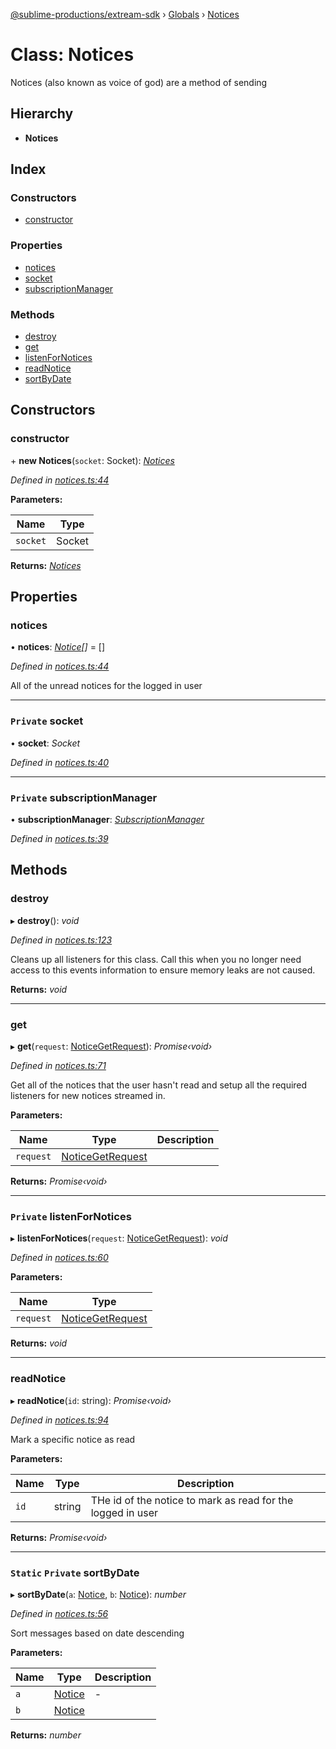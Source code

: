 [@sublime-productions/extream-sdk](../README.md) › [Globals](../globals.md) › [Notices](notices.md)

# Class: Notices

Notices (also known as voice of god) are a method of sending

## Hierarchy

* **Notices**

## Index

### Constructors

* [constructor](notices.md#constructor)

### Properties

* [notices](notices.md#notices)
* [socket](notices.md#private-socket)
* [subscriptionManager](notices.md#private-subscriptionmanager)

### Methods

* [destroy](notices.md#destroy)
* [get](notices.md#get)
* [listenForNotices](notices.md#private-listenfornotices)
* [readNotice](notices.md#readnotice)
* [sortByDate](notices.md#static-private-sortbydate)

## Constructors

###  constructor

\+ **new Notices**(`socket`: Socket): *[Notices](notices.md)*

*Defined in [notices.ts:44](https://github.com/Extream-SaaS/ex-sdk/blob/849839b/src/notices.ts#L44)*

**Parameters:**

Name | Type |
------ | ------ |
`socket` | Socket |

**Returns:** *[Notices](notices.md)*

## Properties

###  notices

• **notices**: *[Notice](../interfaces/notice.md)[]* = []

*Defined in [notices.ts:44](https://github.com/Extream-SaaS/ex-sdk/blob/849839b/src/notices.ts#L44)*

All of the unread notices for the logged in user

___

### `Private` socket

• **socket**: *Socket*

*Defined in [notices.ts:40](https://github.com/Extream-SaaS/ex-sdk/blob/849839b/src/notices.ts#L40)*

___

### `Private` subscriptionManager

• **subscriptionManager**: *[SubscriptionManager](subscriptionmanager.md)*

*Defined in [notices.ts:39](https://github.com/Extream-SaaS/ex-sdk/blob/849839b/src/notices.ts#L39)*

## Methods

###  destroy

▸ **destroy**(): *void*

*Defined in [notices.ts:123](https://github.com/Extream-SaaS/ex-sdk/blob/849839b/src/notices.ts#L123)*

Cleans up all listeners for this class. Call this when you no longer need access to this events information to ensure memory leaks are not caused.

**Returns:** *void*

___

###  get

▸ **get**(`request`: [NoticeGetRequest](../interfaces/noticegetrequest.md)): *Promise‹void›*

*Defined in [notices.ts:71](https://github.com/Extream-SaaS/ex-sdk/blob/849839b/src/notices.ts#L71)*

Get all of the notices that the user hasn't read and setup all the required listeners for new notices streamed in.

**Parameters:**

Name | Type | Description |
------ | ------ | ------ |
`request` | [NoticeGetRequest](../interfaces/noticegetrequest.md) |   |

**Returns:** *Promise‹void›*

___

### `Private` listenForNotices

▸ **listenForNotices**(`request`: [NoticeGetRequest](../interfaces/noticegetrequest.md)): *void*

*Defined in [notices.ts:60](https://github.com/Extream-SaaS/ex-sdk/blob/849839b/src/notices.ts#L60)*

**Parameters:**

Name | Type |
------ | ------ |
`request` | [NoticeGetRequest](../interfaces/noticegetrequest.md) |

**Returns:** *void*

___

###  readNotice

▸ **readNotice**(`id`: string): *Promise‹void›*

*Defined in [notices.ts:94](https://github.com/Extream-SaaS/ex-sdk/blob/849839b/src/notices.ts#L94)*

Mark a specific notice as read

**Parameters:**

Name | Type | Description |
------ | ------ | ------ |
`id` | string | THe id of the notice to mark as read for the logged in user  |

**Returns:** *Promise‹void›*

___

### `Static` `Private` sortByDate

▸ **sortByDate**(`a`: [Notice](../interfaces/notice.md), `b`: [Notice](../interfaces/notice.md)): *number*

*Defined in [notices.ts:56](https://github.com/Extream-SaaS/ex-sdk/blob/849839b/src/notices.ts#L56)*

Sort messages based on date descending

**Parameters:**

Name | Type | Description |
------ | ------ | ------ |
`a` | [Notice](../interfaces/notice.md) | - |
`b` | [Notice](../interfaces/notice.md) |   |

**Returns:** *number*
